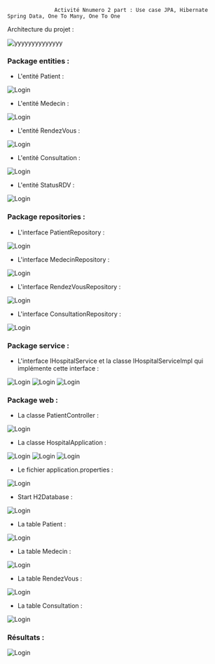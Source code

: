                    Activité Nnumero 2 part : Use case JPA, Hibernate Spring Data, One To Many, One To One

 Architecture du projet :


![yyyyyyyyyyyyyy](https://user-images.githubusercontent.com/107000262/232853263-5129093a-0bc7-4170-b1be-a5c951e11d3d.png)

### Package entities :
- L'entité Patient :

![Login](https://github.com/HousnaAghzer/All-Ressources-/blob/master/46.png)

- L'entité Medecin :

![Login](https://github.com/HousnaAghzer/All-Ressources-/blob/master/47.png)

- L'entité RendezVous :

![Login](https://github.com/HousnaAghzer/All-Ressources-/blob/master/48.png)

- L'entité Consultation :

![Login](https://github.com/HousnaAghzer/All-Ressources-/blob/master/49.png)

- L'entité StatusRDV :

![Login](https://github.com/HousnaAghzer/All-Ressources-/blob/master/50.png)

### Package repositories :
- L'interface PatientRepository :

![Login](https://github.com/HousnaAghzer/All-Ressources-/blob/master/51.png)

- L'interface MedecinRepository :

![Login](https://github.com/HousnaAghzer/All-Ressources-/blob/master/52.png)

- L'interface RendezVousRepository :

![Login](https://github.com/HousnaAghzer/All-Ressources-/blob/master/54.png)

- L'interface ConsultationRepository :

![Login](https://github.com/HousnaAghzer/All-Ressources-/blob/master/53.png)

### Package service :
- L'interface IHospitalService et la classe IHospitalServiceImpl qui implémente cette interface :

![Login](https://github.com/HousnaAghzer/All-Ressources-/blob/master/55.png)
![Login](https://github.com/HousnaAghzer/All-Ressources-/blob/master/56.png)
![Login](https://github.com/HousnaAghzer/All-Ressources-/blob/master/57.png)

### Package web :
- La classe PatientController :

![Login](https://github.com/HousnaAghzer/All-Ressources-/blob/master/58.png)

- La classe HospitalApplication :

![Login](https://github.com/HousnaAghzer/All-Ressources-/blob/master/59.png)
![Login](https://github.com/HousnaAghzer/All-Ressources-/blob/master/60.png)
![Login](https://github.com/HousnaAghzer/All-Ressources-/blob/master/61.png)

- Le fichier application.properties :

![Login](https://github.com/HousnaAghzer/All-Ressources-/blob/master/62.png)

- Start H2Database :

![Login](https://github.com/HousnaAghzer/All-Ressources-/blob/master/63.png)

- La table Patient :

![Login](https://github.com/HousnaAghzer/All-Ressources-/blob/master/38.png)

- La table Medecin :

![Login](https://github.com/HousnaAghzer/All-Ressources-/blob/master/39.png)

- La table RendezVous :

![Login](https://github.com/HousnaAghzer/All-Ressources-/blob/master/43.png)

- La table Consultation :

![Login](https://github.com/HousnaAghzer/All-Ressources-/blob/master/42.png)

### Résultats :

![Login](https://github.com/HousnaAghzer/All-Ressources-/blob/master/44.png)
